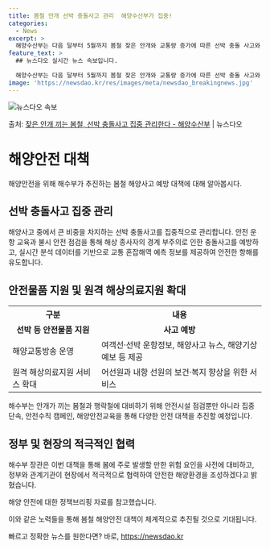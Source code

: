 ```yaml
---
title: 봄철 안개 선박 충돌사고 관리  해양수산부가 집중!
categories:
  - News
excerpt: >
  해양수산부는 다음 달부터 5월까지 봄철 잦은 안개와 교통량 증가에 따른 선박 충돌 사고와 안전 사고 등에 대…
feature_text: >
  ## 뉴스다오 실시간 뉴스 속보입니다.

  해양수산부는 다음 달부터 5월까지 봄철 잦은 안개와 교통량 증가에 따른 선박 충돌 사고와 안전 사고 등에 대…
image: 'https://newsdao.kr/res/images/meta/newsdao_breakingnews.jpg'
---
```


![뉴스다오 속보](https://newsdao.kr/res/images/meta/newsdao_breakingnews.jpg)

<p>출처: <a href="https://newsdao.kr/3252" rel="dofollow">잦은 안개 끼는 봄철, 선박 충돌사고 집중 관리한다 - 해양수산부</a> | 뉴스다오</p>

<h1>해양안전 대책</h1>

해양안전을 위해 해수부가 추진하는 봄철 해양사고 예방 대책에 대해 알아봅시다.

<h2 data-ke-size="size26">선박 충돌사고 집중 관리</h2>

<p data-ke-size="size16">해양사고 중에서 큰 비중을 차지하는 선박 충돌사고를 집중적으로 관리합니다. 안전 운항 교육과 불시 안전 점검을 통해 해상 종사자의 경계 부주의로 인한 충돌사고를 예방하고, 실시간 분석 데이터를 기반으로 교통 혼잡해역 예측 정보를 제공하여 안전한 항해를 유도합니다.</p>

<h2 data-ke-size="size26">안전물품 지원 및 원격 해상의료지원 확대</h2>

<table>
	<tr>
		<th>구분</th>
		<th>내용</th>
	</tr>
	<tr>
		<td style="text-align: center; height: 17px;"><b>선박 등 안전물품 지원</b></td>
		<td style="text-align: center; height: 17px;"><b>사고 예방</b></td>
	</tr>
	<tr>
		<td>해양교통방송 운영</td>
		<td>여객선·선박 운항정보, 해양사고 뉴스, 해양기상 예보 등 제공</td>
	</tr>
	<tr>
		<td>원격 해상의료지원 서비스 확대</td>
		<td>어선원과 내항 선원의 보건·복지 향상을 위한 서비스</td>
	</tr>
</table>

<p data-ke-size="size16">해수부는 안개가 끼는 봄철과 행락철에 대비하기 위해 안전시설 점검뿐만 아니라 집중 단속, 안전수칙 캠페인, 해양안전교육을 통해 다양한 안전 대책을 추진할 예정입니다.</p>

<h2 data-ke-size="size26">정부 및 현장의 적극적인 협력</h2>

<p data-ke-size="size16">해수부 장관은 이번 대책을 통해 봄에 주로 발생할 만한 위험 요인을 사전에 대비하고, 정부와 관계기관이 현장에서 적극적으로 협력하여 안전한 해양환경을 조성하겠다고 밝혔습니다.</p>

해양 안전에 대한 정책브리핑 자료를 참고했습니다.

이와 같은 노력들을 통해 봄철 해양안전 대책이 체계적으로 추진될 것으로 기대됩니다. 

빠르고 정확한 뉴스를 원한다면? 바로, <a href="https://newsdao.kr" rel="dofollow">https://newsdao.kr</a>


